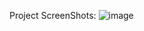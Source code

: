 Project ScreenShots:
![image](https://github.com/user-attachments/assets/0aaad209-d775-4175-aade-ad057aa94dff)
